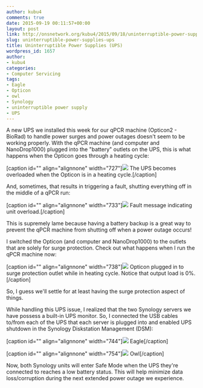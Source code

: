 ```yaml
---
author: kubu4
comments: true
date: 2015-09-19 00:11:57+00:00
layout: post
link: http://onsnetwork.org/kubu4/2015/09/18/uninterruptible-power-supplies-ups/
slug: uninterruptible-power-supplies-ups
title: Uninterruptible Power Supplies (UPS)
wordpress_id: 1657
author:
- kubu4
categories:
- Computer Servicing
tags:
- Eagle
- Opticon
- owl
- Synology
- uninterruptible power supply
- UPS
---
```


A new UPS we installed this week for our qPCR machine (Opticon2 - BioRad) to handle power surges and power outages doesn't seem to be working properly. With the qPCR machine (and computer and NanoDrop1000) plugged into the "battery" outlets on the UPS, this is what happens when the Opticon goes through a heating cycle:

[caption id="" align="alignnone" width="727"][![](http://eagle.fish.washington.edu/Arabidopsis/20150918_opticon_ups_battery.jpg)](http://eagle.fish.washington.edu/Arabidopsis/20150918_opticon_ups_battery.jpg) The UPS becomes overloaded when the Opticon is in a heating cycle.[/caption]



And, sometimes, that results in triggering a fault, shutting everything off in the middle of a qPCR run:

[caption id="" align="alignnone" width="733"][![](http://eagle.fish.washington.edu/Arabidopsis/20150918_opticon_surge_fault.jpg)](http://eagle.fish.washington.edu/Arabidopsis/20150918_opticon_surge_fault.jpg) Fault message indicating unit overload.[/caption]



This is supremely lame because having a battery backup is a great way to prevent the qPCR machine from shutting off when a power outage occurs!



I switched the Opticon (and computer and NanoDrop1000) to the outlets that are solely for surge protection. Check out what happens when I run the qPCR machine now:

[caption id="" align="alignnone" width="738"][![](http://eagle.fish.washington.edu/Arabidopsis/20150918_opticon2_ups_surge.jpg)](http://eagle.fish.washington.edu/Arabidopsis/20150918_opticon2_ups_surge.jpg) Opticon plugged in to surge protection outlet while in heating cycle. Notice that output load is 0%.[/caption]



So, I guess we'll settle for at least having the surge protection aspect of things.



While handling this UPS issue, I realized that the two Synology servers we have possess a built-in UPS monitor. So, I connected the USB cables to/from each of the UPS that each server is plugged into and enabled UPS shutdown in the Synology Diskstation Management (DSM):



[caption id="" align="alignnone" width="744"][![](http://eagle.fish.washington.edu/Arabidopsis/20150918_eagle_ups.jpg)](http://eagle.fish.washington.edu/Arabidopsis/20150918_eagle_ups.jpg) Eagle[/caption]



[caption id="" align="alignnone" width="754"][![](http://eagle.fish.washington.edu/Arabidopsis/20150918_owl_ups.jpg)](http://eagle.fish.washington.edu/Arabidopsis/20150918_owl_ups.jpg) Owl[/caption]



Now, both Synology units will enter Safe Mode when the UPS they're connected to reaches a low battery status. This will help minimize data loss/corruption during the next extended power outage we experience.
